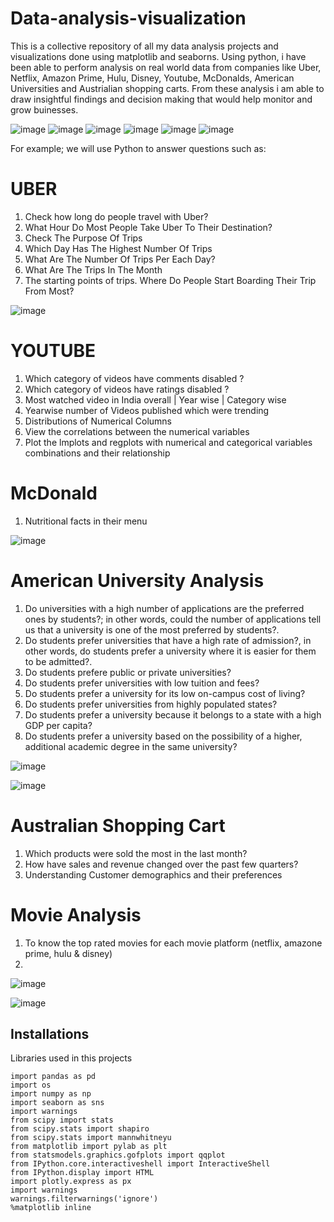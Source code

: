 
# Data-analysis-visualization

This is a collective repository of all my data analysis projects and visualizations done using matplotlib and seaborns. 
Using python, i have been able to perform analysis on real world data from companies like Uber, Netflix, Amazon Prime, Hulu, Disney, Youtube, McDonalds, American Universities and Austrialian shopping carts. From these analysis i am able to draw insightful findings and decision making that would help monitor and grow buinesses.

![image](https://github.com/Eugochi/Data-analysis-visualizationn/assets/123215066/e488751d-6a59-456e-881c-af92f17ba84c)
![image](https://github.com/Eugochi/Data-analysis-visualizationn/assets/123215066/6d215d82-a79c-4f73-9d90-728a93f90e0b)
![image](https://github.com/Eugochi/Data-analysis-visualizationn/assets/123215066/d5512c6d-e586-4df4-85d7-34fb54ddd8b5)
![image](https://github.com/Eugochi/Data-analysis-visualizationn/assets/123215066/0d6ae8b2-ace0-4b49-979f-727471e8924f)
![image](https://github.com/Eugochi/Data-analysis-visualizationn/assets/123215066/fbdfc66e-470f-43e9-9cc4-d2b28002f967)
![image](https://github.com/Eugochi/Data-analysis-visualizationn/assets/123215066/23549466-b0d0-4da4-9672-e1cd387d42ae)



For example; we will use Python to answer questions such as:

# UBER
1. Check how long do people travel with Uber?
2. What Hour Do Most People Take Uber To Their Destination?
3. Check The Purpose Of Trips
4. Which Day Has The Highest Number Of Trips
5. What Are The Number Of Trips Per Each Day?
6. What Are The Trips In The Month
7. The starting points of trips. Where Do People Start Boarding Their Trip From Most?

![image](https://github.com/Eugochi/Data-analysis-visualizationn/assets/123215066/8c705328-fcfb-4269-8850-9b71029c9e96)


# YOUTUBE
1) Which category of videos have comments disabled ?
2) Which category of videos have ratings disabled ?
3) Most watched video in India overall | Year wise | Category wise
4) Yearwise number of Videos published which were trending
5) Distributions of Numerical Columns
6) View the correlations between the numerical variables
7) Plot the lmplots and regplots with numerical and categorical variables combinations and their relationship

# McDonald
1. Nutritional facts in their menu

![image](https://github.com/Eugochi/Data-analysis-visualizationn/assets/123215066/5c09ad82-aa84-49d0-996c-1f5539d071a9)


# American University Analysis

1. Do universities with a high number of applications are the preferred ones by students?; in other words, could the number of applications tell us that a university is one of the most preferred by students?.
2. Do students prefer universities that have a high rate of admission?, in other words, do students prefer a university where it is easier for them to be admitted?.
3. Do students prefere public or private universities?
4. Do students prefer universities with low tuition and fees?
5. Do students prefer a university for its low on-campus cost of living?
6. Do students prefer universities from highly populated states?
7. Do students prefer a university because it belongs to a state with a high GDP per capita?
8. Do students prefer a university based on the possibility of a higher, additional academic degree in the same university?

![image](https://github.com/Eugochi/Data-analysis-visualizationn/assets/123215066/4f824a19-3337-4ffb-afdd-4cde9a004e2c)

![image](https://github.com/Eugochi/Data-analysis-visualizationn/assets/123215066/0b3547eb-9abc-4618-8f4c-01d1d4e1a5f6)



# Australian Shopping Cart

1. Which products were sold the most in the last month?
2. How have sales and revenue changed over the past few quarters?
3. Understanding Customer demographics and their preferences

# Movie Analysis
1. To know the top rated movies for each movie platform (netflix, amazone prime, hulu & disney)
2. 
![image](https://github.com/Eugochi/Data-analysis-visualizationn/assets/123215066/f5deed8a-d3a1-43d8-8167-ed00e93588ff)

![image](https://github.com/Eugochi/Data-analysis-visualizationn/assets/123215066/f40dd45a-8698-404f-b7c6-f568e0702b15)


## Installations

Libraries used in this projects

```
import pandas as pd
import os
import numpy as np
import seaborn as sns
import warnings
from scipy import stats
from scipy.stats import shapiro
from scipy.stats import mannwhitneyu
from matplotlib import pylab as plt
from statsmodels.graphics.gofplots import qqplot
from IPython.core.interactiveshell import InteractiveShell
from IPython.display import HTML
import plotly.express as px
import warnings
warnings.filterwarnings('ignore')
%matplotlib inline
  
```
    
